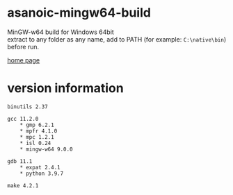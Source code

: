 asanoic-mingw64-build
=====================

MinGW-w64 build for Windows 64bit  
extract to any folder as any name, add to PATH (for example: `C:\native\bin`) before run.

[home page](https://asano-gcc.github.io)

version information
===================

    binutils 2.37
    
    gcc 11.2.0
        * gmp 6.2.1
        * mpfr 4.1.0
        * mpc 1.2.1
        * isl 0.24
        * mingw-w64 9.0.0
    
    gdb 11.1
        * expat 2.4.1
        * python 3.9.7
    
    make 4.2.1
